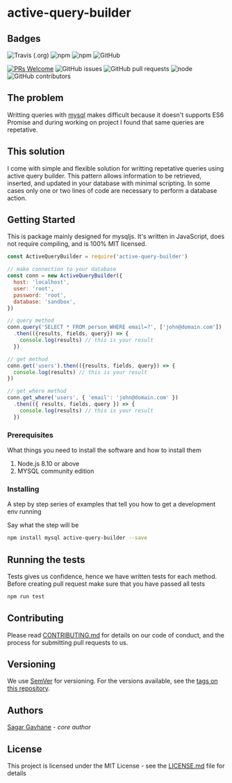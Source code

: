# active-query-builder

## Badges

![Travis (.org)](https://img.shields.io/travis/sagar-gavhane/active-query-builder.svg?style=flat-square)
![npm](https://img.shields.io/npm/dm/active-query-builder.svg?style=flat-square)
![npm](https://img.shields.io/npm/v/active-query-builder.svg?style=flat-square)
![GitHub](https://img.shields.io/github/license/sagar-gavhane/active-query-builder.svg)

[![PRs Welcome](https://img.shields.io/badge/PRs-welcome-brightgreen.svg?style=flat-square)](http://makeapullrequest.com)
![GitHub issues](https://img.shields.io/github/issues/sagar-gavhane/active-query-builder.svg)
![GitHub pull requests](https://img.shields.io/github/issues-pr-raw/sagar-gavhane/active-query-builder.svg)
![node](https://img.shields.io/badge/node-0.10.33-brightgreen.svg)
![GitHub contributors](https://img.shields.io/github/contributors/sagar-gavhane/active-query-builder.svg)

## The problem

Writting queries with [mysql](https://github.com/mysqljs/mysql) makes difficult because it doesn't supports ES6 Promise and during working on project I found that same queries are repetative.

## This solution

I come with simple and flexible solution for writting repetative queries using active query builder. This pattern allows information to be retrieved, inserted, and updated in your database with minimal scripting. In some cases only one or two lines of code are necessary to perform a database action.

## Getting Started

This is package mainly designed for mysqljs. It's written in JavaScript, does not require compiling, and is 100% MIT licensed.

```javascript
const ActiveQueryBuilder = require('active-query-builder')

// make connection to your database
const conn = new ActiveQueryBuilder({
  host: 'localhost',
  user: 'root',
  password: 'root',
  database: 'sandbox',
})

// query method
conn.query('SELECT * FROM person WHERE email=?', ['john@domain.com'])
  .then(({results, fields, query}) => {
    console.log(results) // this is your result
  })

// get method
conn.get('users').then(({results, fields, query}) => {
  console.log(results) // this is your result
})

// get_where method
conn.get_where('users', { 'email': 'john@domain.com' })
  .then(({ results, fields, query }) => {
    console.log(results) // this is your result
  })
```

### Prerequisites

What things you need to install the software and how to install them

1. Node.js 8.10 or above
2. MYSQL community edition

### Installing

A step by step series of examples that tell you how to get a development env running

Say what the step will be

```bash
npm install mysql active-query-builder --save
```

## Running the tests

Tests gives us confidence, hence we have written tests for each method. Before creating pull request make sure that you have passed all tests

```bash
npm run test
```

## Contributing

Please read [CONTRIBUTING.md](/CONTRIBUTING.md) for details on our code of conduct, and the process for submitting pull requests to us.

## Versioning

We use [SemVer](http://semver.org/) for versioning. For the versions available, see the [tags on this repository](https://github.com/your/project/tags).

## Authors

[Sagar Gavhane](https://www.twitter.com/sagar_dev44) - *core author*

<!-- See also the list of [contributors](https://github.com/sagar-gavhane/active-query-builder/contributors) who participated in this project. -->

## License

This project is licensed under the MIT License - see the [LICENSE.md](/LICENSE.md) file for details
